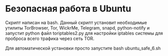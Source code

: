 # Безопасная работа в Ubuntu
Скрипт написан на bash. Данный скрипт установит необходимые утилиты TorBrowser, Tor, WickrMe, Telegram, snapd, python-notify
и запустит python файл toriptables2.py для настройки iptables системы для проброса всего трафика через сеть TOR. 
<p>Для автоматической установки просто запустите bash ubuntu_safe_6.sh 
